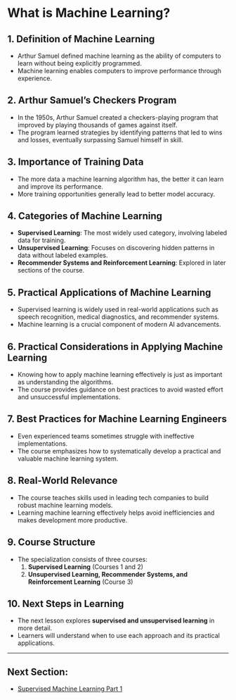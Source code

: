# What is Machine Learning?

## 1. Definition of Machine Learning
- Arthur Samuel defined machine learning as the ability of computers to learn without being explicitly programmed.
- Machine learning enables computers to improve performance through experience.

## 2. Arthur Samuel’s Checkers Program
- In the 1950s, Arthur Samuel created a checkers-playing program that improved by playing thousands of games against itself.
- The program learned strategies by identifying patterns that led to wins and losses, eventually surpassing Samuel himself in skill.

## 3. Importance of Training Data
- The more data a machine learning algorithm has, the better it can learn and improve its performance.
- More training opportunities generally lead to better model accuracy.

## 4. Categories of Machine Learning
- **Supervised Learning**: The most widely used category, involving labeled data for training.
- **Unsupervised Learning**: Focuses on discovering hidden patterns in data without labeled examples.
- **Recommender Systems and Reinforcement Learning**: Explored in later sections of the course.

## 5. Practical Applications of Machine Learning
- Supervised learning is widely used in real-world applications such as speech recognition, medical diagnostics, and recommender systems.
- Machine learning is a crucial component of modern AI advancements.

## 6. Practical Considerations in Applying Machine Learning
- Knowing how to apply machine learning effectively is just as important as understanding the algorithms.
- The course provides guidance on best practices to avoid wasted effort and unsuccessful implementations.

## 7. Best Practices for Machine Learning Engineers
- Even experienced teams sometimes struggle with ineffective implementations.
- The course emphasizes how to systematically develop a practical and valuable machine learning system.

## 8. Real-World Relevance
- The course teaches skills used in leading tech companies to build robust machine learning models.
- Learning machine learning effectively helps avoid inefficiencies and makes development more productive.

## 9. Course Structure
- The specialization consists of three courses:
  1. **Supervised Learning** (Courses 1 and 2)
  2. **Unsupervised Learning, Recommender Systems, and Reinforcement Learning** (Course 3)

## 10. Next Steps in Learning
- The next lesson explores **supervised and unsupervised learning** in more detail.
- Learners will understand when to use each approach and its practical applications.

---

## Next Section: 
- [Supervised Machine Learning Part 1](Supervised_Machine_Learning_Part_1.md)
